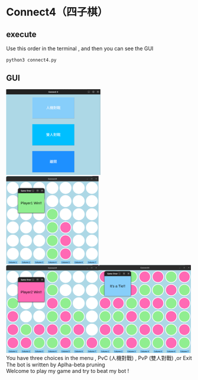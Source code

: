 # Connect4（四子棋）
## execute
 Use this order in the terminal , and then you can see the GUI
 ```
 python3 connect4.py
 ```


## GUI

 <img src="https://github.com/EdwardLeeee/my-picture/blob/main/start.png" width="255"><img src="https://github.com/EdwardLeeee/my-picture/blob/main/player1win.png" width="250">  
 <img src="https://github.com/EdwardLeeee/my-picture/blob/main/player2win.png" width="250"><img src="https://github.com/EdwardLeeee/my-picture/blob/main/draw.png" width="250">  
 You have three choices in the menu , PvC (人機對戰) , PvP (雙人對戰) ,or Exit     
 The bot is written by Aplha-beta pruning   
 Welcome to play my game and try to beat my bot !
